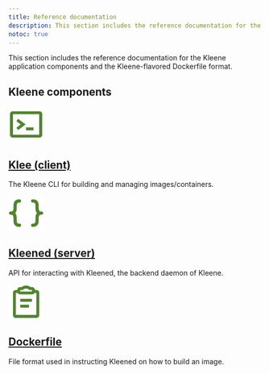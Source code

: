 ```yaml
---
title: Reference documentation
description: This section includes the reference documentation for the Kleene components and the Dockerfile formats.
notoc: true
---
```


This section includes the reference documentation for the Kleene application components
and the Kleene-flavored Dockerfile format.

## Kleene components

<div class="component-container">
    <!--start row-->
  <div class="row">
    <div class="col-xs-12 col-sm-12 col-md-12 col-lg-4 block">
        <div class="component">
            <div class="component-icon">
                 <a href="/reference/klee/cli/"><img src="/assets/images/klee-reference.svg" alt="klee" width="70" height="70"></a>
            </div>
                <h2 id="klee"><a href="/reference/klee/cli/">Klee (client)</a></h2>
                <p>The Kleene CLI for building and managing images/containers.</p>
        </div>
     </div>
     <div class="col-xs-12 col-sm-12 col-md-12 col-lg-4 block">
        <div class="component">
             <div class="component-icon">
                 <a href="/reference/kleened/"><img src="/assets/images/kleened-api.svg" alt="kleened" width="70" height="70"></a>
             </div>
                 <h2 id="kleened"><a href="/reference/kleened/">Kleened (server)</a></h2>
                <p>API for interacting with Kleened, the backend daemon of Kleene.</p>
        </div>
      </div>
      <div class="col-xs-12 col-sm-12 col-md-12 col-lg-4 block">
        <div class="component">
             <div class="component-icon">
                 <a href="/reference/dockerfile/"><img src="/assets/images/instructions-file.svg" alt="Dockerfile" width="70" height="70"></a>
                 </div>
                 <h2 id="dockerfile"><a href="/reference/dockerfile/">Dockerfile</a></h2>
                <p>File format used in instructing Kleened on how to build an image.</p>
        </div>
      </div>
  </div>
</div>
